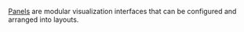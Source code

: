 [Panels](https://foxglove.dev/docs/studio/panels/introduction) are modular visualization interfaces that can be configured and arranged into layouts.
